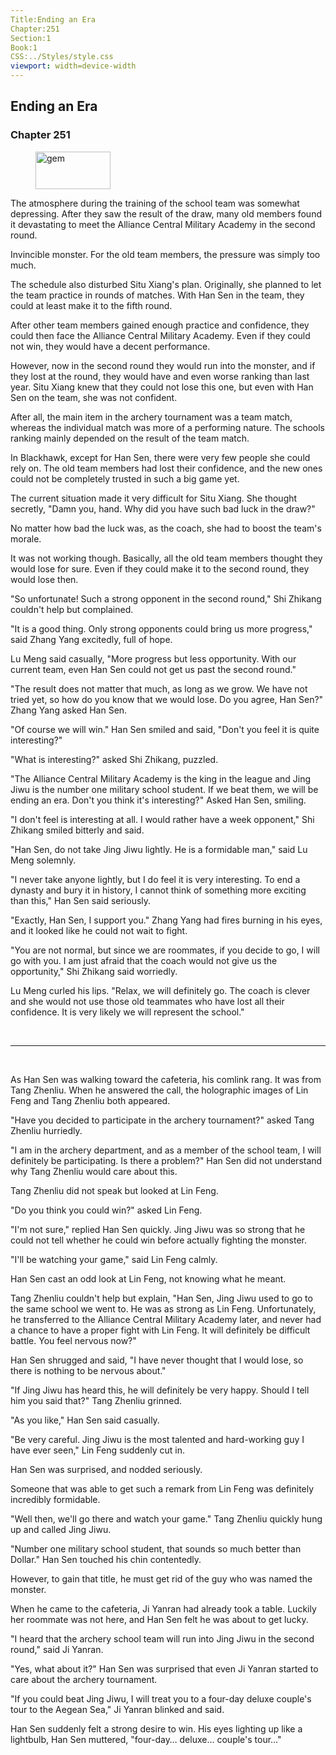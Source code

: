 ```yaml
---
Title:Ending an Era 
Chapter:251 
Section:1 
Book:1 
CSS:../Styles/style.css 
viewport: width=device-width
---
```

  
## Ending an Era
### Chapter 251
  
<figure>
	<img src="../Images/gem.gif" alt="gem" id="gem" width="120" height="60" />
</figure>
  

  
The atmosphere during the training of the school team was somewhat depressing. After they saw the result of the draw, many old members found it devastating to meet the Alliance Central Military Academy in the second round.

Invincible monster. For the old team members, the pressure was simply too much.

The schedule also disturbed Situ Xiang's plan. Originally, she planned to let the team practice in rounds of matches. With Han Sen in the team, they could at least make it to the fifth round.

After other team members gained enough practice and confidence, they could then face the Alliance Central Military Academy. Even if they could not win, they would have a decent performance.

However, now in the second round they would run into the monster, and if they lost at the round, they would have and even worse ranking than last year. Situ Xiang knew that they could not lose this one, but even with Han Sen on the team, she was not confident.

After all, the main item in the archery tournament was a team match, whereas the individual match was more of a performing nature. The schools ranking mainly depended on the result of the team match.

In Blackhawk, except for Han Sen, there were very few people she could rely on. The old team members had lost their confidence, and the new ones could not be completely trusted in such a big game yet.

The current situation made it very difficult for Situ Xiang. She thought secretly, "Damn you, hand. Why did you have such bad luck in the draw?"

No matter how bad the luck was, as the coach, she had to boost the team's morale.

It was not working though. Basically, all the old team members thought they would lose for sure. Even if they could make it to the second round, they would lose then.

"So unfortunate! Such a strong opponent in the second round," Shi Zhikang couldn't help but complained.

"It is a good thing. Only strong opponents could bring us more progress," said Zhang Yang excitedly, full of hope.

Lu Meng said casually, "More progress but less opportunity. With our current team, even Han Sen could not get us past the second round."

"The result does not matter that much, as long as we grow. We have not tried yet, so how do you know that we would lose. Do you agree, Han Sen?" Zhang Yang asked Han Sen.

"Of course we will win." Han Sen smiled and said, "Don't you feel it is quite interesting?"

"What is interesting?" asked Shi Zhikang, puzzled.

"The Alliance Central Military Academy is the king in the league and Jing Jiwu is the number one military school student. If we beat them, we will be ending an era. Don't you think it's interesting?" Asked Han Sen, smiling.

"I don't feel is interesting at all. I would rather have a week opponent," Shi Zhikang smiled bitterly and said.

"Han Sen, do not take Jing Jiwu lightly. He is a formidable man," said Lu Meng solemnly.

"I never take anyone lightly, but I do feel it is very interesting. To end a dynasty and bury it in history, I cannot think of something more exciting than this," Han Sen said seriously.

"Exactly, Han Sen, I support you." Zhang Yang had fires burning in his eyes, and it looked like he could not wait to fight.

"You are not normal, but since we are roommates, if you decide to go, I will go with you. I am just afraid that the coach would not give us the opportunity," Shi Zhikang said worriedly.

Lu Meng curled his lips. "Relax, we will definitely go. The coach is clever and she would not use those old teammates who have lost all their confidence. It is very likely we will represent the school."

<br>

*****

<br>

As Han Sen was walking toward the cafeteria, his comlink rang. It was from Tang Zhenliu. When he answered the call, the holographic images of Lin Feng and Tang Zhenliu both appeared.

"Have you decided to participate in the archery tournament?" asked Tang Zhenliu hurriedly.

"I am in the archery department, and as a member of the school team, I will definitely be participating. Is there a problem?" Han Sen did not understand why Tang Zhenliu would care about this.

Tang Zhenliu did not speak but looked at Lin Feng.

"Do you think you could win?" asked Lin Feng.

"I'm not sure," replied Han Sen quickly. Jing Jiwu was so strong that he could not tell whether he could win before actually fighting the monster.

"I'll be watching your game," said Lin Feng calmly.

Han Sen cast an odd look at Lin Feng, not knowing what he meant.

Tang Zhenliu couldn't help but explain, "Han Sen, Jing Jiwu used to go to the same school we went to. He was as strong as Lin Feng. Unfortunately, he transferred to the Alliance Central Military Academy later, and never had a chance to have a proper fight with Lin Feng. It will definitely be difficult battle. You feel nervous now?"

Han Sen shrugged and said, "I have never thought that I would lose, so there is nothing to be nervous about."

"If Jing Jiwu has heard this, he will definitely be very happy. Should I tell him you said that?" Tang Zhenliu grinned.

"As you like," Han Sen said casually.

"Be very careful. Jing Jiwu is the most talented and hard-working guy I have ever seen," Lin Feng suddenly cut in.

Han Sen was surprised, and nodded seriously.

Someone that was able to get such a remark from Lin Feng was definitely incredibly formidable.

"Well then, we'll go there and watch your game." Tang Zhenliu quickly hung up and called Jing Jiwu.

"Number one military school student, that sounds so much better than Dollar." Han Sen touched his chin contentedly.

However, to gain that title, he must get rid of the guy who was named the monster.

When he came to the cafeteria, Ji Yanran had already took a table. Luckily her roommate was not here, and Han Sen felt he was about to get lucky.

"I heard that the archery school team will run into Jing Jiwu in the second round," said Ji Yanran.

"Yes, what about it?" Han Sen was surprised that even Ji Yanran started to care about the archery tournament.

"If you could beat Jing Jiwu, I will treat you to a four-day deluxe couple's tour to the Aegean Sea," Ji Yanran blinked and said.

Han Sen suddenly felt a strong desire to win. His eyes lighting up like a lightbulb, Han Sen muttered, "four-day… deluxe… couple's tour…"